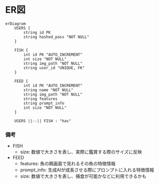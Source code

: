 # ER図

```mermaid
erDiagram
    USERS {
        string id PK
        string hashed_pass "NOT NULL"
    }

    FISH {
        int id PK "AUTO_INCREMENT"
        int size "NOT NULL"
        string img_path "NOT NULL"
        string user_id "UNIQUE, FK"
    }

    FEED {
        int id PK "AUTO_INCREMENT"
        string name "NOT NULL"
        string img_path "NOT NULL"
        string features
        string prompt_info
        int size "NOT NULL"
    }

    USERS ||--|| FISH : "has"
```
### 備考
- FISH
  - size: 数値で大きさを表し、実際に鑑賞する際のサイズに反映
- FEED
  - features: 魚の餌画面で見れるその魚の特徴情報
  - prompt_info: 生成AIが成長させる際にプロンプトに入れる特徴情報
  - size: 数値で大きさを表し、捕食が可能かなどに利用できるかも
